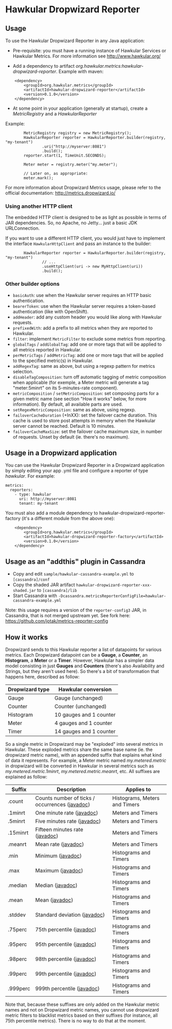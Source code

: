 # Hawkular Dropwizard Reporter

## Usage

To use the Hawkular Dropwizard Reporter in any Java application:

* Pre-requisite: you must have a running instance of Hawkular Services or Hawkular Metrics. For more information see http://www.hawkular.org/

* Add a dependency to artifact _org.hawkular.metrics:hawkular-dropwizard-reporter_. Example with maven:
````
    <dependency>
        <groupId>org.hawkular.metrics</groupId>
        <artifactId>hawkular-dropwizard-reporter</artifactId>
        <version>0.1.0</version>
    </dependency>
````

* At some point in your application (generally at startup), create a _MetricRegistry_ and a _HawkularReporter_

Example:
````
        MetricRegistry registry = new MetricRegistry();
        HawkularReporter reporter = HawkularReporter.builder(registry, "my-tenant")
                .uri("http://myserver:8081")
                .build();
        reporter.start(1, TimeUnit.SECONDS);

        Meter meter = registry.meter("my.meter");

        // Later on, as appropriate:
        meter.mark();
````

For more information about Dropwizard Metrics usage, please refer to the official documentation: http://metrics.dropwizard.io/

### Using another HTTP client

The embedded HTTP client is designed to be as light as possible in terms of JAR dependencies. So, no Apache, no
Jetty... just a basic JDK URLConnection.

If you want to use a different HTTP client, you would just have to implement the interface `HawkularHttpClient` and pass an instance to the builder:
````
        HawkularReporter reporter = HawkularReporter.builder(registry, "my-tenant")
                // ...
                .useHttpClient(uri -> new MyHttpClient(uri))
                .build();
````

### Other builder options

* `basicAuth`: use when the Hawkular server requires an HTTP basic authentication.
* `bearerToken`: use when the Hawkular server requires a token-based authentication (like with OpenShift).
* `addHeader`: add any custom header you would like along with Hawkular requests.
* `prefixedWith`: add a prefix to all metrics when they are reported to Hawkular.
* `filter`: implement `MetricFilter` to exclude some metrics from reporting.
* `globalTags` / `addGlobalTag`: add one or more tags that will be applied to all metrics reported in Hawkular.
* `perMetricTags` / `addMetricTag`: add one or more tags that will be applied to the specified metric(s) in Hawkular.
* `addRegexTag`: same as above, but using a regexp pattern for metrics selection.
* `disableTagComposition`: turn off automatic tagging of metric composition when applicable (for exemple, a Meter metric will generate a tag "meter:5minrt" on its 5-minutes-rate component).
* `metricComposition` / `setMetricComposition`: set composing parts for a given metric name (see section "How it works" below, for more information). By default, all available parts are used.
* `setRegexMetricComposition`: same as above, using regexp.
* `failoverCacheDuration` (+InXX): set the failover cache duration. This cache is used to store post attempts in memory when the Hawkular server cannot be reached. Default is 10 minutes.
* `failoverCacheMaxSize`: set the failover cache maximum size, in number of requests. Unset by default (ie. there's no maximum).

## Usage in a Dropwizard application

You can use the Hawkular Dropwizard Reporter in a Dropwizard application by simply editing your app .yml file and
configure a reporter of type _hawkular_. For example:
````
metrics:
  reporters:
    - type: hawkular
      uri: http://myserver:8081
      tenant: my-tenant
````

You must also add a module dependency to hawkular-dropwizard-reporter-factory (it's a different module from the
 above one):
````
    <dependency>
        <groupId>org.hawkular.metrics</groupId>
        <artifactId>hawkular-dropwizard-reporter-factory</artifactId>
        <version>0.1.0</version>
    </dependency>
````

## Usage as an "addthis" plugin in Cassandra

* Copy and edit `sample/hawkular-cassandra-example.yml` to `[cassandra]/conf`
* Copy the shaded JAR artifact `hawkular-dropwizard-reporter-xxx-shaded.jar` to `[cassandra]/lib`
* Start Cassandra with `-Dcassandra.metricsReporterConfigFile=hawkular-cassandra-example.yml`

Note: this usage requires a version of the `reporter-config3` JAR, in Cassandra, that is not merged upstream yet. See
 fork here: https://github.com/jotak/metrics-reporter-config

## How it works

Dropwizard sends to this Hawkular reporter a list of datapoints for various metrics. Each Dropwizard datapoint can be
a **Gauge**, a **Counter**, an **Histogram**, a **Meter** or a **Timer**. However, Hawkular has a simpler data model
consisting in just **Gauges** and **Counters** (there's also Availability and Strings, but they aren't used here). So
there's a bit of transformation that happens here, described as follow:

Dropwizard type | Hawkular conversion
--------------- | -------------------
Gauge           | Gauge (unchanged)
Counter         | Counter (unchanged)
Histogram       | 10 gauges and 1 counter
Meter           | 4 gauges and 1 counter
Timer           | 14 gauges and 1 counter

So a single metric in Dropwizard may be "exploded" into several metrics in Hawkular. These exploded metrics share
the same base name (ie. the dropwizard metric name), with an appended suffix that explains what kind of data it represents.
For example, a Meter metric named _my.metered.metric_ in dropwizard will be converted in Hawkular in several metrics
such as _my.metered.metric.1minrt_, _my.metered.metric.meanrt_, etc. All suffixes are explained as follow:

Suffix | Description | Applies to
------ | ----------- | ----------
.count | Counts number of ticks / occurrences ([javadoc](http://metrics.dropwizard.io/3.1.0/apidocs/com/codahale/metrics/Metered.html#getCount--)) | Histograms, Meters and Timers
.1minrt | One minute rate ([javadoc](http://metrics.dropwizard.io/3.1.0/apidocs/com/codahale/metrics/Metered.html#getOneMinuteRate--)) | Meters and Timers
.5minrt | Five minutes rate ([javadoc](http://metrics.dropwizard.io/3.1.0/apidocs/com/codahale/metrics/Metered.html#getFiveMinuteRate--)) | Meters and Timers
.15minrt | Fifteen minutes rate ([javadoc](http://metrics.dropwizard.io/3.1.0/apidocs/com/codahale/metrics/Metered.html#getFifteenMinuteRate--)) | Meters and Timers
.meanrt | Mean rate ([javadoc](http://metrics.dropwizard.io/3.1.0/apidocs/com/codahale/metrics/Metered.html#getMeanRate--)) | Meters and Timers
.min | Minimum ([javadoc](http://metrics.dropwizard.io/3.1.0/apidocs/com/codahale/metrics/Snapshot.html#getMin--)) | Histograms and Timers
.max | Maximum ([javadoc](http://metrics.dropwizard.io/3.1.0/apidocs/com/codahale/metrics/Snapshot.html#getMax--)) | Histograms and Timers
.median | Median ([javadoc](http://metrics.dropwizard.io/3.1.0/apidocs/com/codahale/metrics/Snapshot.html#getMedian--)) | Histograms and Timers
.mean | Mean ([javadoc](http://metrics.dropwizard.io/3.1.0/apidocs/com/codahale/metrics/Snapshot.html#getMean--)) | Histograms and Timers
.stddev | Standard deviation ([javadoc](http://metrics.dropwizard.io/3.1.0/apidocs/com/codahale/metrics/Snapshot.html#getStdDev--)) | Histograms and Timers
.75perc | 75th percentile ([javadoc](http://metrics.dropwizard.io/3.1.0/apidocs/com/codahale/metrics/Snapshot.html#get75thPercentile--)) | Histograms and Timers
.95perc | 95th percentile ([javadoc](http://metrics.dropwizard.io/3.1.0/apidocs/com/codahale/metrics/Snapshot.html#get95thPercentile--)) | Histograms and Timers
.98perc | 98th percentile ([javadoc](http://metrics.dropwizard.io/3.1.0/apidocs/com/codahale/metrics/Snapshot.html#get98thPercentile--)) | Histograms and Timers
.99perc | 99th percentile ([javadoc](http://metrics.dropwizard.io/3.1.0/apidocs/com/codahale/metrics/Snapshot.html#get99thPercentile--)) | Histograms and Timers
.999perc | 999th percentile ([javadoc](http://metrics.dropwizard.io/3.1.0/apidocs/com/codahale/metrics/Snapshot.html#get999thPercentile--)) | Histograms and Timers

Note that, because these suffixes are only added on the Hawkular metric names and not on Dropwizard metric names, you
cannot use dropwizard metric filters to blacklist metrics based on their suffixes (for instance, all 75th percentile metrics).
There is no way to do that at the moment.
